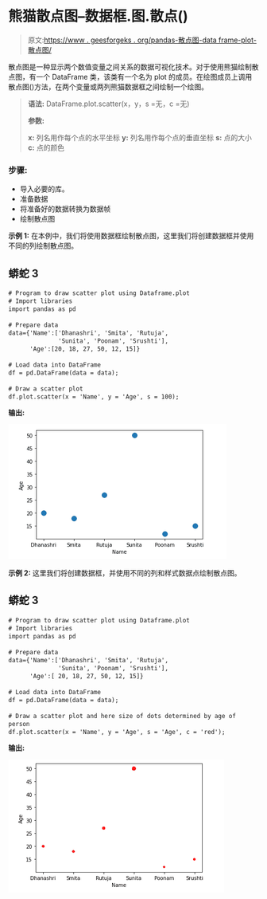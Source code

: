 # 熊猫散点图–数据框.图.散点()

> 原文:[https://www . geesforgeks . org/pandas-散点图-data frame-plot-散点图/](https://www.geeksforgeeks.org/pandas-scatter-plot-dataframe-plot-scatter/)

散点图是一种显示两个数值变量之间关系的数据可视化技术。对于使用熊猫绘制散点图，有一个 DataFrame 类，该类有一个名为 plot 的成员。在绘图成员上调用散点图()方法，在两个变量或两列熊猫数据框之间绘制一个绘图。

> **语法:** DataFrame.plot.scatter(x，y，s =无，c =无)
> 
> **参数:**
> 
> **x:** 列名用作每个点的水平坐标
> **y:** 列名用作每个点的垂直坐标
> **s:** 点的大小
> **c:** 点的颜色

### 步骤:

*   导入必要的库。
*   准备数据
*   将准备好的数据转换为数据帧
*   绘制散点图

**示例 1:** 在本例中，我们将使用数据框绘制散点图，这里我们将创建数据框并使用不同的列绘制散点图。

## 蟒蛇 3

```
# Program to draw scatter plot using Dataframe.plot
# Import libraries
import pandas as pd

# Prepare data
data={'Name':['Dhanashri', 'Smita', 'Rutuja',
              'Sunita', 'Poonam', 'Srushti'],
      'Age':[20, 18, 27, 50, 12, 15]}

# Load data into DataFrame
df = pd.DataFrame(data = data);

# Draw a scatter plot
df.plot.scatter(x = 'Name', y = 'Age', s = 100);
```

**输出:**

![](img/6f4f7781ce1734393f7d311baac48793.png)

**示例 2:** 这里我们将创建数据框，并使用不同的列和样式数据点绘制散点图。

## 蟒蛇 3

```
# Program to draw scatter plot using Dataframe.plot
# Import libraries
import pandas as pd

# Prepare data
data={'Name':['Dhanashri', 'Smita', 'Rutuja',
              'Sunita', 'Poonam', 'Srushti'],
      'Age':[ 20, 18, 27, 50, 12, 15]}

# Load data into DataFrame
df = pd.DataFrame(data = data);

# Draw a scatter plot and here size of dots determined by age of person
df.plot.scatter(x = 'Name', y = 'Age', s = 'Age', c = 'red');
```

**输出:**

![](img/c6edc0c6b8b7761ec58611bb9717f3f9.png)